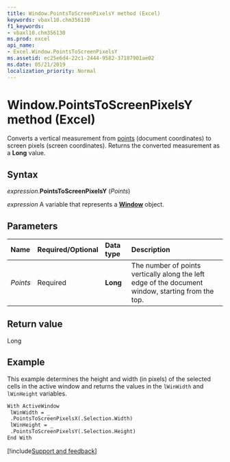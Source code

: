 ```yaml
---
title: Window.PointsToScreenPixelsY method (Excel)
keywords: vbaxl10.chm356130
f1_keywords:
- vbaxl10.chm356130
ms.prod: excel
api_name:
- Excel.Window.PointsToScreenPixelsY
ms.assetid: ec25e6d4-22c1-2444-9582-37187901ae02
ms.date: 05/21/2019
localization_priority: Normal
---
```



# Window.PointsToScreenPixelsY method (Excel)

Converts a vertical measurement from [points](../language/glossary/vbe-glossary.md#point) (document coordinates) to screen pixels (screen coordinates). Returns the converted measurement as a **Long** value.


## Syntax

_expression_.**PointsToScreenPixelsY** (_Points_)

_expression_ A variable that represents a **[Window](Excel.Window.md)** object.


## Parameters

|Name|Required/Optional|Data type|Description|
|:-----|:-----|:-----|:-----|
| _Points_|Required| **Long**|The number of points vertically along the left edge of the document window, starting from the top.|

## Return value

Long


## Example

This example determines the height and width (in pixels) of the selected cells in the active window and returns the values in the `lWinWidth` and `lWinHeight` variables.

```vb
With ActiveWindow 
 lWinWidth = _ 
 .PointsToScreenPixelsX(.Selection.Width) 
 lWinHeight = _ 
 .PointsToScreenPixelsY(.Selection.Height) 
End With
```



[!include[Support and feedback](~/includes/feedback-boilerplate.md)]